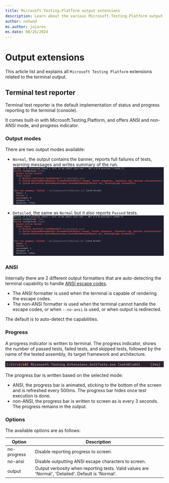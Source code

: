 ```yaml
---
title: Microsoft.Testing.Platform output extensions
description: Learn about the various Microsoft.Testing.Platform output extensions and how to use them.
author: nohwnd
ms.author: jajares
ms.date: 08/26/2024
---
```


# Output extensions

This article list and explains all `Microsoft Testing Platform` extensions related to the terminal output.

## Terminal test reporter

Terminal test reporter is the default implementation of status and progress reporting to the terminal (console).

It comes built-in with Microsoft.Testing.Platform, and offers ANSI and non-ANSI mode, and progress indicator.

### Output modes

There are two output modes available:

- `Normal`, the output contains the banner, reports full failures of tests, warning messages and writes summary of the run.
  ![Output with 1 failed test and a summary](./media/test-output-and-summary.png)

- `Detailed`, the same as `Normal` but it also reports `Passed` tests.
  ![Output with 1 failed, and 1 passed test and a summary](./media/test-output-and-summary-with-passed.png)

### ANSI

Internally there are 2 different output formatters that are auto-detecting the terminal capability to handle [ANSI escape codes](https://learn.microsoft.com/windows/console/console-virtual-terminal-sequences).

- The ANSI formatter is used when the terminal is capable of rendering the escape codes.
- The non-ANSI formatter is used when the terminal cannot handle the escape codes, or when `--no-ansi` is used, or when output is redirected.

The default is to auto-detect the capabilities.

### Progress

A progress indicator is written to terminal. The progress indicator, shows the number of passed tests, failed tests, and skipped tests, followed by the name of the tested assembly, its target framework and architecture.

![A progress bar with 23 passed tests, 0 failed tests and 0 skipped tests](./media/test-progress-bar.png)

The progress bar is written based on the selected mode:

- ANSI, the progress bar is animated, sticking to the bottom of the screen and is refreshed every 500ms. The progress bar hides once test execution is done.
- non-ANSI, the progress bar is written to screen as is every 3 seconds. The progress remains in the output.

### Options

The available options are as follows:

| Option      | Description                                                                                        |
|-------------|----------------------------------------------------------------------------------------------------|
| no-progress | Disable reporting progress to screen.                                                              |
| no-ansi     | Disable outputting ANSI escape characters to screen.                                               |
| output      | Output verbosity when reporting tests. Valid values are 'Normal', 'Detailed'. Default is 'Normal'. |
